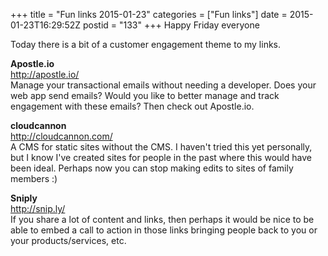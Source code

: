 +++
title = "Fun links 2015-01-23"
categories = ["Fun links"]
date = 2015-01-23T16:29:52Z
postid = "133"
+++
Happy Friday everyone

Today there is a bit of a customer engagement theme to my links.

**Apostle.io**  
http://apostle.io/  
Manage your transactional emails without needing a developer. Does your web app send emails? Would you like to better manage and track engagement with these emails? Then check out Apostle.io.

**cloudcannon**  
http://cloudcannon.com/  
A CMS for static sites without the CMS. I haven't tried this yet personally, but I know I've created sites for people in the past where this would have been ideal. Perhaps now you can stop making edits to sites of family members :)

**Sniply**  
http://snip.ly/  
If you share a lot of content and links, then perhaps it would be nice to be able to embed a call to action in those links bringing people back to you or your products/services, etc.
